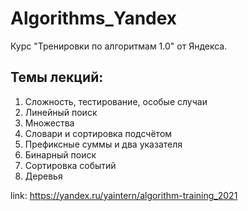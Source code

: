 # Algorithms_Yandex
Курс "Тренировки по алгоритмам 1.0" от Яндекса. 

## Темы лекций:
1. Сложность, тестирование, особые случаи
2. Линейный поиск
3. Множества
4. Словари и сортировка подсчётом
5. Префиксные суммы и два указателя
6. Бинарный поиск
7. Сортировка событий
8. Деревья

link: https://yandex.ru/yaintern/algorithm-training_2021
